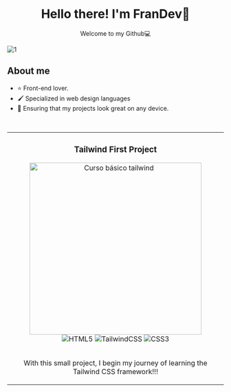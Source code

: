 <div align="center">
  <h1>Hello there! I'm FranDev👋</h1>
  <p>Welcome to my Github💻</p>
</div>

![1](https://github.com/pacomariano28/pacomariano28/assets/65359485/7862714a-8612-4ae4-8b9f-0db028325a6b)
<!--![2](https://github.com/pacomariano28/pacomariano28/assets/65359485/ca1b6a8c-ba85-42ec-aed4-cb0ee658d306)-->


## About me

- ⭐ Front-end lover.
- 🖌 Specialized in web design languages
- 📲 Ensuring that my projects look great on any device.

<br>
<table>
  <tr>
  <td width="50%">
    <h3 align="center">Tailwind First Project</h3>
    <div align="center">
      <a href="https://github.com/pacomariano28/Primer-proyecto-TailwindCSS" target="_blank">
        <img src="https://vabadus.es/images/cache/imagen_nodo/images/articulos/64b524021adc5990918944.png" width="400" alt="Curso básico tailwind">
      </a>
      <br>
      <div>
        <img src="https://img.shields.io/badge/html5-%23E34F26.svg?style=for-the-badge&logo=html5&logoColor=white" alt="HTML5">
        <img src="https://img.shields.io/badge/tailwindcss-%2338B2AC.svg?style=for-the-badge&logo=tailwind-css&logoColor=white" alt="TailwindCSS">
        <img src="https://img.shields.io/badge/css3-%231572B6.svg?style=for-the-badge&logo=css3&logoColor=white" alt="CSS3">
      </div>
      <br>
      <p>With this small project, I begin my journey of learning the Tailwind CSS framework!!!</p>
    </div>
  </td>
</table>


